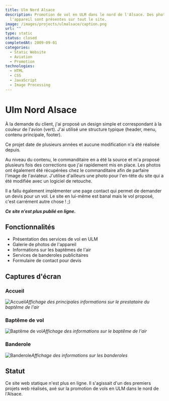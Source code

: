 ```yaml
---
title: Ulm Nord Alsace
description: Promotion de vol en ULM dans le nord de l'Alsace. Des photos de
  l'appareil sont présentes sur tout le site.
image: /images/projects/ulmalsace/caption.png
url: ""
type: static
status: closed
completedAt: 2009-09-01
categories:
  - Static Website
  - Aviation
  - Promotion
technologies:
  - HTML
  - CSS
  - JavaScript
  - Image Processing
---
```


# Ulm Nord Alsace

À la demande du client, j'ai proposé un design simple et correspondant à la couleur de l'avion (vert). J'ai utilisé une structure typique (header, menu, contenu principale, footer).

<!-- more -->

Ce projet date de plusieurs années et aucune modification n'a été réalisée depuis.


Au niveau du contenu, le commanditaire en a été la source et m'a proposé plusieurs fois des corrections que j'ai rapidement mis en place. Les photos ont également été récupérées chez le commanditaire afin de parfaire l'image de l'aviateur. J'utilise d'ailleurs une photo pour l'en-tête du site qui a été modifiée avec un logiciel de retouche.

Il a fallu également implémenter une page contact qui permet de demander un devis pour un vol.
Le site en lui-même est banal mais le vol proposé, c'est carrément autre chose ! ;)

***Ce site n'est plus publié en ligne.***

## Fonctionnalités

- Présentation des services de vol en ULM
- Galerie de photos de l'appareil
- Informations sur les baptêmes de l'air
- Services de banderoles publicitaires
- Formulaire de contact pour devis

## Captures d'écran

### Accueil

![Accueil](/images/projects/ulmalsace/ulmna-accueil.jpg)*Affichage des principales informations sur le prestataire du baptême de l'air*

### Baptême de vol

![Baptême de vol](/images/projects/ulmalsace/ulmna-bapteme.jpg)*Affichage des informations sur le baptême de l'air*

### Banderole

![Banderole](/images/projects/ulmalsace/ulmna-banderole.jpg)*Affichage des informations sur les banderoles*

## Statut

Ce site web statique n'est plus en ligne. Il s'agissait d'un des premiers projets web réalisés, axé sur la promotion de vols en ULM dans le nord de l'Alsace.
